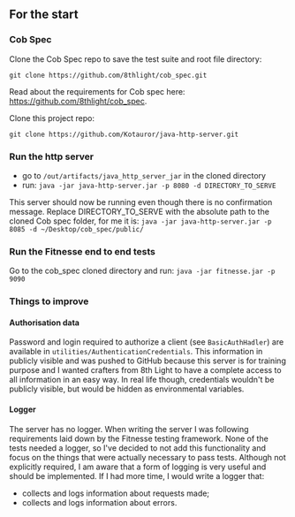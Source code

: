 ## For the start

### Cob Spec

Clone the Cob Spec repo to save the test suite and root file directory:

```git clone https://github.com/8thlight/cob_spec.git```

Read about the requirements for Cob spec here: https://github.com/8thlight/cob_spec.

Clone this project repo:

```git clone https://github.com/Kotauror/java-http-server.git```

### Run the http server

- go to ```/out/artifacts/java_http_server_jar``` in the cloned directory
- run:
```java -jar java-http-server.jar -p 8080 -d DIRECTORY_TO_SERVE```

This server should now be running even though there is no confirmation message.
Replace DIRECTORY_TO_SERVE with the absolute path to the cloned Cob spec folder, for me it is:
```java -jar java-http-server.jar -p 8085 -d ~/Desktop/cob_spec/public/```

### Run the Fitnesse end to end tests

Go to the cob_spec cloned directory and run:
```java -jar fitnesse.jar -p 9090```


### Things to improve

#### Authorisation data
Password and login required to authorize a client (see `BasicAuthHadler`) are available in `utilities/AuthenticationCredentials`.
This information in publicly visible and was pushed to GitHub because this server is for training purpose and I wanted crafters
from 8th Light to have a complete access to all information in an easy way. In real life though, credentials wouldn't be
publicly visible, but would be hidden as environmental variables.

#### Logger
The server has no logger. When writing the server I was following requirements laid down by the Fitnesse testing framework.
None of the tests needed a logger, so I've decided to not add this functionality and focus on the things that were actually necessary to pass tests.
Although not explicitly required, I am aware that a form of logging is very useful and should be implemented.
If I had more time, I would write a logger that:
- collects and logs information about requests made;
- collects and logs information about errors.
